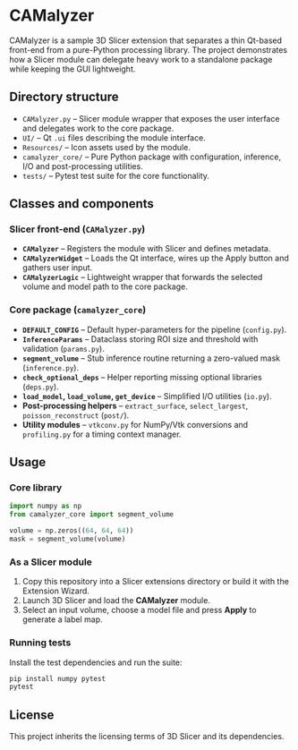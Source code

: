 # CAMalyzer

CAMalyzer is a sample 3D Slicer extension that separates a thin Qt-based front-end from a pure-Python processing library. The project demonstrates how a Slicer module can delegate heavy work to a standalone package while keeping the GUI lightweight.

## Directory structure

- `CAMalyzer.py` – Slicer module wrapper that exposes the user interface and delegates work to the core package.
- `UI/` – Qt `.ui` files describing the module interface.
- `Resources/` – Icon assets used by the module.
- `camalyzer_core/` – Pure Python package with configuration, inference, I/O and post-processing utilities.
- `tests/` – Pytest test suite for the core functionality.

## Classes and components

### Slicer front-end (`CAMalyzer.py`)

- **`CAMalyzer`** – Registers the module with Slicer and defines metadata.
- **`CAMalyzerWidget`** – Loads the Qt interface, wires up the Apply button and gathers user input.
- **`CAMalyzerLogic`** – Lightweight wrapper that forwards the selected volume and model path to the core package.

### Core package (`camalyzer_core`)

- **`DEFAULT_CONFIG`** – Default hyper-parameters for the pipeline (`config.py`).
- **`InferenceParams`** – Dataclass storing ROI size and threshold with validation (`params.py`).
- **`segment_volume`** – Stub inference routine returning a zero-valued mask (`inference.py`).
- **`check_optional_deps`** – Helper reporting missing optional libraries (`deps.py`).
- **`load_model`, `load_volume`, `get_device`** – Simplified I/O utilities (`io.py`).
- **Post-processing helpers** – `extract_surface`, `select_largest`, `poisson_reconstruct` (`post/`).
- **Utility modules** – `vtkconv.py` for NumPy/Vtk conversions and `profiling.py` for a timing context manager.

## Usage

### Core library

```python
import numpy as np
from camalyzer_core import segment_volume

volume = np.zeros((64, 64, 64))
mask = segment_volume(volume)
```

### As a Slicer module

1. Copy this repository into a Slicer extensions directory or build it with the Extension Wizard.
2. Launch 3D Slicer and load the **CAMalyzer** module.
3. Select an input volume, choose a model file and press **Apply** to generate a label map.

### Running tests

Install the test dependencies and run the suite:

```bash
pip install numpy pytest
pytest
```

## License

This project inherits the licensing terms of 3D Slicer and its dependencies.

